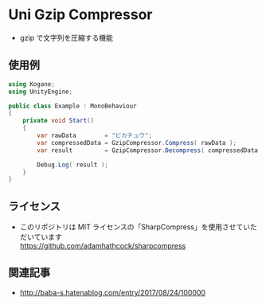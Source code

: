 ﻿# Uni Gzip Compressor

* gzip で文字列を圧縮する機能

## 使用例

```cs
using Kogane;
using UnityEngine;

public class Example : MonoBehaviour
{
    private void Start()
    {
        var rawData        = "ピカチュウ";
        var compressedData = GzipCompressor.Compress( rawData );
        var result         = GzipCompressor.Decompress( compressedData );

        Debug.Log( result );
    }
}
```

## ライセンス

* このリポジトリは MIT ライセンスの「SharpCompress」を使用させていただいています  
https://github.com/adamhathcock/sharpcompress  

## 関連記事

* http://baba-s.hatenablog.com/entry/2017/08/24/100000
